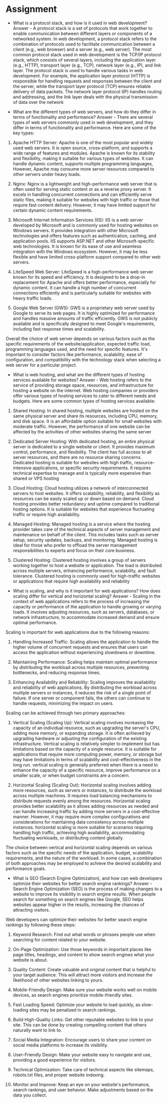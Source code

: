 # Assignment
- What is a protocol stack, and how is it used in web development?
Answer -
A protocol stack is a set of protocols that work together to enable communication between different layers or components of a networked system. In web development, a protocol stack refers to the combination of protocols used to facilitate communication between a client (e.g., web browser) and a server (e.g., web server). The most common protocol stack used in web development is the TCP/IP protocol stack, which consists of several layers, including the application layer (e.g., HTTP), transport layer (e.g., TCP), network layer (e.g., IP), and link layer.
The protocol stack is used to handle various tasks in web development. For example, the application layer protocol (HTTP) is responsible for handling requests and responses between the client and the server, while the transport layer protocol (TCP) ensures reliable delivery of data packets. The network layer protocol (IP) handles routing and addressing, and the link layer deals with the physical transmission of data over the network


- What are the different types of web servers, and how do they differ in terms of functionality and performance?
Answer - 
There are several types of web servers commonly used in web development, and they differ in terms of functionality and performance. Here are some of the key types:

1. Apache HTTP Server: Apache is one of the most popular and widely used web servers. It is open source, cross-platform, and supports a wide range of features and modules. Apache is known for its stability and flexibility, making it suitable for various types of websites. It can handle dynamic content, supports multiple programming languages, However, Apache may consume more server resources compared to other servers under heavy loads.

2. Nginx: Nginx is a lightweight and high-performance web server that is often used for serving static content or as a reverse proxy server. It excels in handling concurrent connections and can efficiently serve static files, making it suitable for websites with high traffic or those that require fast content delivery. However, it may have limited support for certain dynamic content requirements.

3. Microsoft Internet Information Services (IIS): IIS is a web server developed by Microsoft and is commonly used for hosting websites on Windows servers. It provides integration with other Microsoft technologies and offers features such as authentication, caching, and application pools. IIS supports ASP.NET and other Microsoft-specific web technologies. It is known for its ease of use and seamless integration with the Windows ecosystem. However, it may be less flexible and have limited cross-platform support compared to other web servers.

4. LiteSpeed Web Server: LiteSpeed is a high-performance web server known for its speed and efficiency. It is designed to be a drop-in replacement for Apache and offers better performance, especially for dynamic content. It can handle a high number of concurrent connections efficiently and is particularly suitable for websites with heavy traffic loads.

5. Google Web Server (GWS): GWS is a proprietary web server used by Google to serve its web pages. It is highly optimized for performance and handles massive amounts of traffic efficiently. GWS is not publicly available and is specifically designed to meet Google's requirements, including fast response times and scalability.

Overall the choice of web server depends on various factors such as the specific requirements of the website/application, expected traffic load, programming languages used, and the need for specific features. It's important to consider factors like performance, scalability, ease of configuration, and compatibility with the technology stack when selecting a web server for a particular project.

- What is web hosting, and what are the different types of hosting services available for websites?
Answer - 
Web hosting refers to the service of providing storage space, resources, and infrastructure for hosting a website on the internet. Web hosting companies or providers offer various types of hosting services to cater to different needs and budgets. Here are some common types of hosting services available:

1. Shared Hosting: In shared hosting, multiple websites are hosted on the same physical server and share its resources, including CPU, memory, and disk space. It is an affordable option suitable for small websites with moderate traffic. However, the performance of one website can be affected by the activities of other websites sharing the same server

2. Dedicated Server Hosting: With dedicated hosting, an entire physical server is dedicated to a single website or client. It provides maximum control, performance, and flexibility. The client has full access to all server resources, and there are no resource sharing concerns. Dedicated hosting is suitable for websites with high traffic, resource-intensive applications, or specific security requirements. It requires technical expertise to manage and is typically more expensive than shared or VPS hosting

3. Cloud Hosting: Cloud hosting utilizes a network of interconnected servers to host websites. It offers scalability, reliability, and flexibility as resources can be easily scaled up or down based on demand. Cloud hosting provides better redundancy and uptime compared to traditional hosting options. It is suitable for websites that experience fluctuating traffic or require high availability.

4. Managed Hosting: Managed hosting is a service where the hosting provider takes care of the technical aspects of server management and maintenance on behalf of the client. This includes tasks such as server setup, security updates, backups, and monitoring. Managed hosting is ideal for those who prefer to offload the server management responsibilities to experts and focus on their core business.

5. Clustered Hosting: Clustered hosting involves a group of servers working together to host a website or application. The load is distributed across multiple servers, enhancing performance, scalability, and fault tolerance. Clustered hosting is commonly used for high-traffic websites or applications that require high availability and reliability

- What is scaling, and why is it important for web applications? How does scaling differ for vertical and horizontal scaling?
Answer - 
Scaling in the context of web applications refers to the process of increasing the capacity or performance of the application to handle growing or varying loads. It involves adjusting resources, such as servers, databases, or network infrastructure, to accommodate increased demand and ensure optimal performance.

Scaling is important for web applications due to the following reasons:

1. Handling Increased Traffic: Scaling allows the application to handle the higher volume of concurrent requests and ensures that users can access the application without experiencing slowdowns or downtime.

2. Maintaining Performance: Scaling helps maintain optimal performance by distributing the workload across multiple resources, preventing bottlenecks, and reducing response times.

3. Enhancing Availability and Reliability: Scaling improves the availability and reliability of web applications. By distributing the workload across multiple servers or instances, it reduces the risk of a single point of failure. If one server or component fails, the others can continue to handle requests, minimizing the impact on users.

Scaling can be achieved through two primary approaches:
1. Vertical Scaling (Scaling Up): Vertical scaling involves increasing the capacity of an individual resource, such as upgrading the server's CPU, adding more memory, or expanding storage. It is often achieved by upgrading hardware or adjusting the configuration of the existing infrastructure. Vertical scaling is relatively simpler to implement but has limitations based on the capacity of a single resource. It is suitable for applications that require more computing power, memory, or storage but may have limitations in terms of scalability and cost-effectiveness in the long run.
vertical scaling is generally preferred when there is a need to enhance the capacity of a specific resource, improve performance on a smaller scale, or when budget constraints are a concern.

2. Horizontal Scaling (Scaling Out): Horizontal scaling involves adding more resources, such as servers or instances, to distribute the workload across multiple machines. It requires load balancing mechanisms to distribute requests evenly among the resources. Horizontal scaling provides better scalability as it allows adding resources as needed and can handle increasing traffic by adding more servers in a cost-effective manner. However, it may require more complex configurations and considerations for maintaining data consistency across multiple instances.
horizontal scaling is more suitable for scenarios requiring handling high traffic, achieving high availability, accommodating fluctuating workloads, or distributing content globally.


The choice between vertical and horizontal scaling depends on various factors such as the specific needs of the application, budget, scalability requirements, and the nature of the workload. In some cases, a combination of both approaches may be employed to achieve the desired scalability and performance goals.

- What is SEO (Search Engine Optimization), and how can web developers optimize their websites for better search engine rankings?
Answer - 
Search Engine Optimization (SEO) is the process of making changes to a website to improve its visibility in search engine results. When people search for something on search engines like Google, SEO helps websites appear higher in the results, increasing the chances of attracting visitors.

Web developers can optimize their websites for better search engine rankings by following these steps:

1. Keyword Research: Find out what words or phrases people use when searching for content related to your website.

2. On-Page Optimization: Use those keywords in important places like page titles, headings, and content to show search engines what your website is about.

3. Quality Content: Create valuable and original content that is helpful to your target audience. This will attract more visitors and increase the likelihood of other websites linking to yours.

4. Mobile-Friendly Design: Make sure your website works well on mobile devices, as search engines prioritize mobile-friendly sites.

5. Fast Loading Speed: Optimize your website to load quickly, as slow-loading sites may be penalized in search rankings.

6. Build High-Quality Links: Get other reputable websites to link to your site. This can be done by creating compelling content that others naturally want to link to.

7. Social Media Integration: Encourage users to share your content on social media platforms to increase its visibility.

8. User-Friendly Design: Make your website easy to navigate and use, providing a good experience for visitors.

9. Technical Optimization: Take care of technical aspects like sitemaps, robots.txt files, and proper website indexing.

10. Monitor and Improve: Keep an eye on your website's performance, search rankings, and user behavior. Make adjustments based on the data you collect.